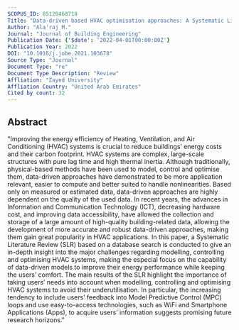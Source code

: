 ```yaml
---
SCOPUS_ID: 85120468718
Title: "Data-driven based HVAC optimisation approaches: A Systematic Literature Review"
Author: "Ala'raj M."
Journal: "Journal of Building Engineering"
Publication Date: {'$date': '2022-04-01T00:00:00Z'}
Publication Year: 2022
DOI: "10.1016/j.jobe.2021.103678"
Source Type: "Journal"
Document Type: "re"
Document Type Description: "Review"
Affliation: "Zayed University"
Affliation Country: "United Arab Emirates"
Cited by count: 32
---
```


## Abstract
"Improving the energy efficiency of Heating, Ventilation, and Air Conditioning (HVAC) systems is crucial to reduce buildings’ energy costs and their carbon footprint. HVAC systems are complex, large-scale structures with pure lag time and high thermal inertia. Although traditionally, physical-based methods have been used to model, control and optimise them, data-driven approaches have demonstrated to be more application relevant, easier to compute and better suited to handle nonlinearities. Based only on measured or estimated data, data-driven approaches are highly dependent on the quality of the used data. In recent years, the advances in Information and Communication Technology (ICT), decreasing hardware cost, and improving data accessibility, have allowed the collection and storage of a large amount of high-quality building-related data, allowing the development of more accurate and robust data-driven approaches, making them gain great popularity in HVAC applications. In this paper, a Systematic Literature Review (SLR) based on a database search is conducted to give an in-depth insight into the major challenges regarding modelling, controlling and optimising HVAC systems, making the especial focus on the capability of data-driven models to improve their energy performance while keeping the users’ comfort. The main results of the SLR highlight the importance of taking users’ needs into account when modelling, controlling and optimising HVAC systems to avoid their underutilisation. In particular, the increasing tendency to include users’ feedback into Model Predictive Control (MPC) loops and use easy-to-access technologies, such as WiFi and Smartphone Applications (Apps), to acquire users’ information suggests promising future research horizons."
